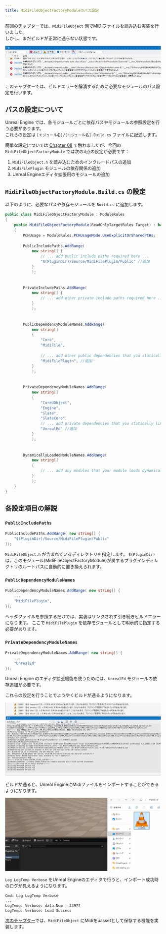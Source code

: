 ```yaml
---
title: MidiFileObjectFactoryModuleのパス設定
---
```


[前回のチャプター](./13)では、`MidiFileObject` 側でMIDIファイルを読み込む実装を行いました。  
しかし、まだビルドが正常に通らない状態です。

![正常に書いてもビルドに失敗する](/images/books/ue_midi_file_plugin/14/01.png)

このチャプターでは、ビルドエラーを解消するために必要なモジュールのパス設定を行います。

## パスの設定について

Unreal Engine では、各モジュールごとに依存パスやモジュールの参照設定を行う必要があります。  
これらの設定は `[モジュール名]/[モジュール名].Build.cs` ファイルに記述します。

簡単な設定については [Chapter 08](./08) で触れましたが、今回の `MidiFileObjectFactoryModule` では次の3点の設定が必要です：

1. `MidiFileObject.h` を読み込むためのインクルードパスの追加  
2. `MidiFilePlugin` モジュールの依存関係の追加
3. Unreal Engineエディタ拡張用のモジュールの追加


## `MidiFileObjectFactoryModule.Build.cs` の設定

以下のように、必要なパスや依存モジュールを `Build.cs` に追加します。

```cs
public class MidiFileObjectFactoryModule : ModuleRules
{
	public MidiFileObjectFactoryModule(ReadOnlyTargetRules Target) : base(Target)
	{
		PCHUsage = ModuleRules.PCHUsageMode.UseExplicitOrSharedPCHs;
		
		PublicIncludePaths.AddRange(
			new string[] {
				// ... add public include paths required here ...
				"$(PluginDir)/Source/MidiFilePlugin/Public" //追加
			}
			);
				
		
		PrivateIncludePaths.AddRange(
			new string[] {
				// ... add other private include paths required here ...
			}
			);
			
		
		PublicDependencyModuleNames.AddRange(
			new string[]
			{
				"Core",
				"MidiFile",

				// ... add other public dependencies that you statically link with here ...
				"MidiFilePlugin", //追加
			}
			);
			
		
		PrivateDependencyModuleNames.AddRange(
			new string[]
			{
				"CoreUObject",
				"Engine",
				"Slate",
				"SlateCore",
				// ... add private dependencies that you statically link with here ...	
				"UnrealEd" //追加
			}
			);
		
		
		DynamicallyLoadedModuleNames.AddRange(
			new string[]
			{
				// ... add any modules that your module loads dynamically here ...
			}
			);
	}
}
```

## 各設定項目の解説

### `PublicIncludePaths`

```cs
PublicIncludePaths.AddRange( new string[] {
	"$(PluginDir)/Source/MidiFilePlugin/Public"
});
```

`MidiFileObject.h` が含まれているディレクトリを指定します。
`$(PluginDir)` は、このモジュール(MidiFileObjectFactoryModule)が属するプラグインディレクトリのルートパスに自動的に置き換えられます。

### `PublicDependencyModuleNames`

```cs
PublicDependencyModuleNames.AddRange( new string[] {
    ...
	"MidiFilePlugin",
});
```

ヘッダファイルを参照するだけでは、実装はリンクされず引き続きビルドエラーになります。
ここで `MidiFilePlugin` を依存モジュールとして明示的に指定する必要があります。

### `PrivateDependencyModuleNames`

```cs
PrivateDependencyModuleNames.AddRange( new string[] {
    ...
	"UnrealEd"
});

```
Unreal Engine のエディタ拡張機能を使うためには、`UnrealEd` モジュールの依存追加が必要です。

これらの設定を行うことでようやくビルドが通るようになります。

![ビルドが成功 in Visual Studio](/images/books/ue_midi_file_plugin/14/02.gif)

ビルドが通ると、Unreal EngineにMidiファイルをインポートすることができるようになります。

![Midiファイルのインポート](/images/books/ue_midi_file_plugin/14/03.gif)

`Log LogTemp Verbose` をUnreal Engineのエディタで行うと、インポート成功時のログが見えるようになります。

```
Cmd: Log LogTemp Verbose
...
LogTemp: Verbose: data.Num : 33977
LogTemp: Verbose: Load Success
```

[次のチャプター](./15)では、`MidiFileObject` にMidiをuassetとして保存する機能を実装します。